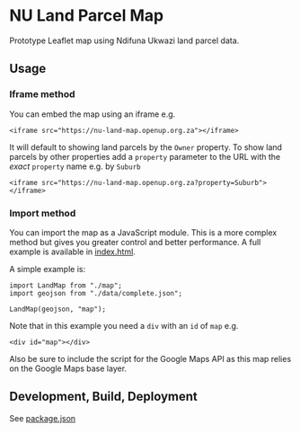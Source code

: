 # NU Land Parcel Map

Prototype Leaflet map using Ndifuna Ukwazi land parcel data.

## Usage

### Iframe method

You can embed the map using an iframe e.g.

```
<iframe src="https://nu-land-map.openup.org.za"></iframe>
```

It will default to showing land parcels by the `Owner` property. To show land parcels by other properties add a `property` parameter to the URL with the _exact_ `property` name e.g. by `Suburb`

```
<iframe src="https://nu-land-map.openup.org.za?property=Suburb"></iframe>
```

### Import method

You can import the map as a JavaScript module. This is a more complex method but gives you greater control and better performance. A full example is available in [index.html](./src/index.html).

A simple example is:

```
import LandMap from "./map";
import geojson from "./data/complete.json";

LandMap(geojson, "map");
```

Note that in this example you need a `div` with an `id` of `map` e.g.

```
<div id="map"></div>
```

Also be sure to include the script for the Google Maps API as this map relies on the Google Maps base layer.

## Development, Build, Deployment

See [package.json](./package.json)

